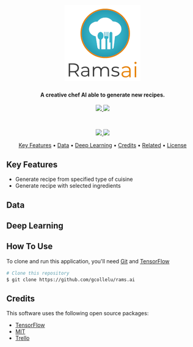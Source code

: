
<h1 align="center">
  <br>
  <a href="#"><img src="https://raw.githubusercontent.com/gcollelu/rams.ai/master/resources/logo.png" alt="RamsAI" width="200"></a>
  <br>
</h1>

<h4 align="center">A creative chef AI able to generate new recipes.</h4>

<p align="center">
	<a href="https://forthebadge.com">
      <img src="https://forthebadge.com/images/badges/made-with-python.svg">
    </a>
	<a href="https://forthebadge.com">
      <img src="https://forthebadge.com/images/badges/built-with-love.svg">
	</a>
</p>
<br>
<p align="center">
  <a href="https://saythanks.io/to/gcollelu">
      <img src="https://img.shields.io/badge/Say%20Thanks-!-1EAEDB.svg">
  </a>
  <a href="https://www.paypal.me/colleluorius">
    <img src="https://img.shields.io/badge/$-donate-ff69b4.svg?maxAge=2592000&amp;style=flat">
  </a>
</p>

<p align="center">
  <a href="#key-features">Key Features</a> •
  <a href="#data">Data</a> •
  <a href="#deep-learning">Deep Learning</a> •
  <a href="#credits">Credits</a> •
  <a href="#related">Related</a> •
  <a href="#license">License</a>
</p>


## Key Features

* Generate recipe from specified type of cuisine
* Generate recipe with selected ingredients

## Data

## Deep Learning

## How To Use

To clone and run this application, you'll need [Git](https://git-scm.com) and [TensorFlow](https://www.tensorflow.org)

```bash
# Clone this repository
$ git clone https://github.com/gcollelu/rams.ai

```

## Credits

This software uses the following open source packages:

- [TensorFlow](https://www.tensorflow.org)
- [MIT](https://web.mit.edu/)
- [Trello](http://showdownjs.github.io/showdown/)



